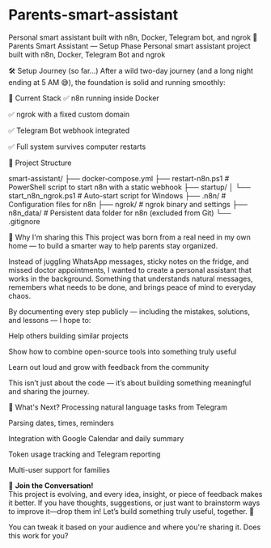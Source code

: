 # Parents-smart-assistant
Personal smart assistant built with n8n, Docker, Telegram bot, and ngrok
🧠 Parents Smart Assistant — Setup Phase
Personal smart assistant project built with n8n, Docker, Telegram Bot and ngrok

🛠️ Setup Journey (so far...)
After a wild two-day journey (and a long night ending at 5 AM 😅), the foundation is solid and running smoothly:

🔗 Current Stack
✅ n8n running inside Docker

✅ ngrok with a fixed custom domain

✅ Telegram Bot webhook integrated

✅ Full system survives computer restarts

📁 Project Structure

smart-assistant/
├── docker-compose.yml
├── restart-n8n.ps1              # PowerShell script to start n8n with a static webhook
├── startup/
│   └── start_n8n_ngrok.ps1      # Auto-start script for Windows
├── .n8n/                        # Configuration files for n8n
├── ngrok/                       # ngrok binary and settings
├── n8n_data/                    # Persistent data folder for n8n (excluded from Git)
└── .gitignore


📌 Why I'm sharing this
This project was born from a real need in my own home — to build a smarter way to help parents stay organized.

Instead of juggling WhatsApp messages, sticky notes on the fridge, and missed doctor appointments, I wanted to create a personal assistant that works in the background. Something that understands natural messages, remembers what needs to be done, and brings peace of mind to everyday chaos.

By documenting every step publicly — including the mistakes, solutions, and lessons — I hope to:

Help others building similar projects

Show how to combine open-source tools into something truly useful

Learn out loud and grow with feedback from the community

This isn’t just about the code — it’s about building something meaningful and sharing the journey.


🚧 What's Next?
Processing natural language tasks from Telegram

Parsing dates, times, reminders

Integration with Google Calendar and daily summary

Token usage tracking and Telegram reporting

Multi-user support for families
 

📢 **Join the Conversation!**  
This project is evolving, and every idea, insight, or piece of feedback makes it better. If you have thoughts, suggestions, or just want to brainstorm ways to improve it—drop them in! Let’s build something truly useful, together. 🚀  

You can tweak it based on your audience and where you're sharing it. Does this work for you?  

